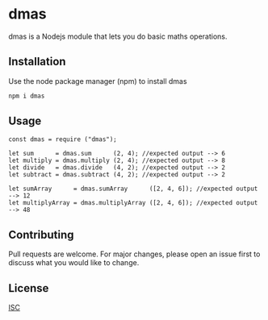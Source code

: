 # dmas

dmas is a Nodejs module that lets you do basic maths operations.

## Installation

Use the node package manager (npm) to install dmas

```bash
npm i dmas
```

## Usage

```
const dmas = require ("dmas");

let sum      = dmas.sum      (2, 4); //expected output --> 6
let multiply = dmas.multiply (2, 4); //expected output --> 8
let divide   = dmas.divide   (4, 2); //expected output --> 2
let subtract = dmas.subtract (4, 2); //expected output --> 2

let sumArray      = dmas.sumArray      ([2, 4, 6]); //expected output --> 12
let multiplyArray = dmas.multiplyArray ([2, 4, 6]); //expected output --> 48
```

## Contributing
Pull requests are welcome. For major changes, please open an issue first to discuss what you would like to change.

## License
[ISC](http://opensource.org/licenses/ISC)
